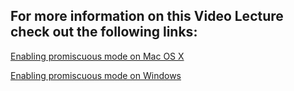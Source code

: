 
## For more information on this Video Lecture check out the following links:

[Enabling promiscuous mode on Mac OS X](https://danielmiessler.com/blog/entering-promiscuous-mode-os-x/)

[Enabling promiscuous mode on Windows](http://lifeofageekadmin.com/?p=3601)